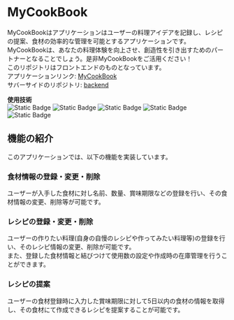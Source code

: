# MyCookBook

MyCookBookはアプリケーションはユーザーの料理アイデアを記録し、レシピの提案、食材の効率的な管理を可能とするアプリケーションです。  
MyCookBookは、あなたの料理体験を向上させ、創造性を引き出すためのパートナーとなることでしょう。是非MyCookBookをご活用ください！  
このリポジトリはフロントエンドのものとなっています。  
アプリケーションリンク: [MyCookBook](http://mycooookbook.com)  
サバーサイドのリポジトリ: [backend](https://github.com/Gatch-you/menu_proposer_backend)

**使用技術**  
![Static Badge](https://img.shields.io/badge/npm-9.6.7-green) ![Static Badge](https://img.shields.io/badge/typescript-4.9.4-blue)
 ![Static Badge](https://img.shields.io/badge/react-18.2.0-red) ![Static Badge](https://img.shields.io/badge/AWS-EC2,Route53-yellow)
 ![Static Badge](https://img.shields.io/badge/nginx-1.12.1-green) 

## 機能の紹介

このアプリケーションでは、以下の機能を実装しています。

### 食材情報の登録・変更・削除
ユーザーが入手した食材に対し名前、数量、賞味期限などの登録を行い、その食材情報の変更、削除等が可能です。

### レシピの登録・変更・削除
ユーザーの作りたい料理(自身の自慢のレシピや作ってみたい料理等)の登録を行い、そのレシピ情報の変更、削除が可能です。  
また、登録した食材情報と結びつけて使用数の設定や作成時の在庫管理を行うことができます。

### レシピの提案
ユーザーの食材登録時に入力した賞味期限に対して5日以内の食材の情報を取得し、その食材にて作成できるレシピを提案することが可能です。

